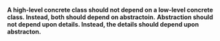 **A high-level concrete class should not depend on a low-level concrete class. Instead, both should depend on abstractoin.**
**Abstraction should not depend upon details. Instead, the details should depend upon abstracton.**
